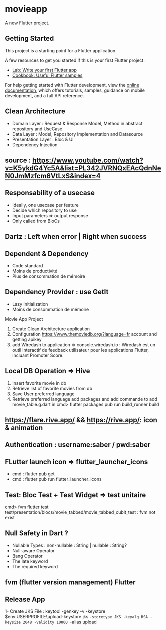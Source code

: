 # movieapp

A new Flutter project.

## Getting Started

This project is a starting point for a Flutter application.

A few resources to get you started if this is your first Flutter project:

- [Lab: Write your first Flutter app](https://docs.flutter.dev/get-started/codelab)
- [Cookbook: Useful Flutter samples](https://docs.flutter.dev/cookbook)

For help getting started with Flutter development, view the
[online documentation](https://docs.flutter.dev/), which offers tutorials,
samples, guidance on mobile development, and a full API reference.

## Clean Architecture
- Domain Layer : Request & Response Model, Method in abstract repository and UseCase
- Data Layer : Model, Repository Implementation and Datasource
- Presentation Layer : Bloc & UI
- Dependency Injection

## source : https://www.youtube.com/watch?v=K5ykdG4Yc5A&list=PL342JVRNQxEAcQdnNeN0JmMzfcm6VtLxS&index=4

## Responsability of a usecase
- Ideally, one usecase per feature
- Decide which repository to use
- Input parameters => output response
- Only called from BloCs

## Dartz : Left when error  |  Right when success

## Dependent & Dependency
- Code standard
- Moins de productivité
- Plus de consommation de mémoire

## Dependency Provider : use GetIt
+ Lazy Initialization
+ Moins de consommation de mémoire

Movie App Project
1. Create Clean Architecture application
2. Configuration https://www.themoviedb.org/?language=fr account and getting apikey
3. add Wiredash to application => console.wiredash.io : Wiredash est un outil interactif de feedback utilisateur pour les applications Flutter, incluant Promoter Score.

## Local DB Operation => Hive
1. Insert favorite movie in db
2. Retrieve list of favorite movies from db
3. Save User preferred language
4. Retrieve preferred language
add packages and add commande to add movie_table.g.dart in cmd> flutter packages pub run build_runner build

## https://flare.rive.app/ && https://rive.app/: icon & animation

## Authentication : username:saber / pwd:saber

## FLutter launch icon => flutter_launcher_icons
- cmd : flutter pub get
- cmd : flutter pub run flutter_launcher_icons

## Test: Bloc Test + Test Widget => test unitaire
cmd> fvm flutter test test/presentation/blocs/movie_tabbed/movie_tabbed_cubit_test  : fvm not exist

## Null Safety in Dart ?
- Nullable Types : non-nullable : String | nullable : String? 
- Null-aware Operator
- Bang Operator
- The late keyword
- The required keyword

## fvm (flutter version management) Flutter

## Release App
1- Create JKS File : keytool -genkey -v -keystore $env:USERPROFILE\upload-keystore.jks `-storetype JKS -keyalg RSA -keysize 2048 -validity 10000 `-alias upload

